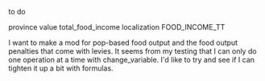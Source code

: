 to do 

province value
    total_food_income
localization
    FOOD_INCOME_TT


I want to make a mod for pop-based food output and the food output penalties that come with levies.
It seems from my testing that I can only do one operation at a time with change_variable. I'd like to try and see if I can tighten it up a bit with formulas.